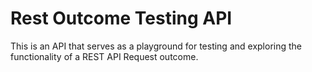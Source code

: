 # Rest Outcome Testing API

This is an API that serves as a playground for testing and exploring the functionality of a REST API Request outcome.
